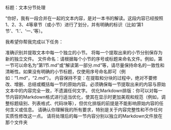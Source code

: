 标题：文本分节处理

“你好，我有一段合并在一起的文本内容，是对一本书的解读。这段内容已经按照1、2、3、4等章节（或小节）进行了划分，并有明确的标识（比如‘第1节’、‘1.’、‘一、’等）。

我希望你帮我完成以下任务：

准确识别并提取文本中每一个独立的小节。
将每一个提取出来的小节分别保存为新的独立文件。
文件命名：请根据每个小节的序号或标题来命名文件。例如，第一节可以命名为“第1节.md”或“解读第一部分.md”等，请尽量保持命名的一致性和清晰性。如果没有明确的小节标题，仅使用序号命名即可（例如：“1.md”，“2.md”）。
内容保持不变：在提取和分块的过程中，绝对不要修改、增删、总结或概括每一节的原始内容。必须确保每一节提取出来的内容与原始文本中的内容完全一致，不遗漏任何文字。
优化Markdown排版：你可以对每一节内容的Markdown格式进行适当优化，使其在显示时更加美观和规范（例如，调整标题级别、列表格式、代码块等），但优化排版的前提是不能影响原始内容的任何含义或信息。
请确认你理解我的所有要求，特别是关于内容完整性和不作任何实质性修改这一点。
请将处理后的每一节内容分别以独立的Markdown文件放在那个文件夹
